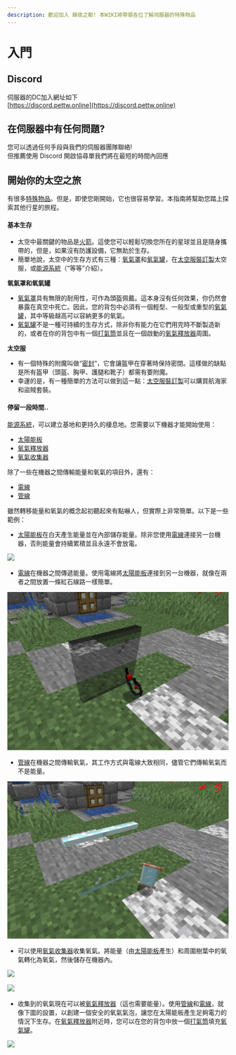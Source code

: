 ```yaml
---
description: 歡迎加入 棘夜之都! 本WIKI將帶領各位了解伺服器的特殊物品
---
```


# 入門

## Discord

伺服器的DC加入網址如下\
[https://discord.pettw.online](https://discord.pettw.online)

## 在伺服器中有任何問題?

您可以透過任何手段與我們的伺服器團隊聯絡!\
但推薦使用 Discord 開啟協尋單我們將在最短的時間內回應

## 開始你的太空之旅

有很多[特殊物品](space/itemlist.md)。但是，即使您剛開始，它也很容易學習。本指南將幫助您踏上探索其他行星的旅程。

#### 基本生存

* 太空中最關鍵的物品是[火箭](item-1/rocket.md)。這使您可以輕鬆切換您所在的星球並且是隨身攜帶的，但是，如果沒有防護設備，它無助於生存。
* 簡單地說，太空中的生存方式有三種：[氧氣罩](item-1/oxygen-mask.md)和[氧氣罐](item-1/oxygen-tank.md)，在[太空服裝訂製](item-1/suit-fabricator.md)太空服，或[能源系統](space/energy-systems.md)（“等等”介紹）。

**氧氣罩和氧氣罐**

* [氧氣罩](item-1/oxygen-mask.md)具有無限的耐用性，可作為頭盔佩戴。這本身沒有任何效果，你仍然會暴露在真空中死亡。因此，您的背包中必須有一個輕型、一般型或重型的[氧氣罐](item-1/oxygen-tank.md)，其中等級越高可以容納更多的氧氣。
* [氧氣罐](item-1/oxygen-tank.md)不是一種可持續的生存方式，除非你有能力在它們用完時不斷製造新的，或者在你的背包中有一個[打氣筒](item-1/oxygen-refiller.md)並且在一個啟動的[氧氣釋放器](item-1/Oxygen-Bubble-Distributor.md)周圍。

**太空服**

* 有一個特殊的附魔叫做“[密封](te-shu-fu-mo/airtight.md)”，它會讓盔甲在穿著時保持密閉。這樣做的缺點是所有盔甲（頭盔、胸甲、護腿和靴子）都需有要附魔。
* 幸運的是，有一種簡單的方法可以做到這一點：[太空服裝訂製](item-1/suit-fabricator.md)可以購買航海家和盜賊套裝。

#### 停留一段時間..

[能源系統](space/energy-systems.md)，可以建立基地和更持久的棲息地。您需要以下機器才能開始使用：

* [太陽能板](item-1/Solar-Panel.md)
* [氧氣釋放器](item-1/Oxygen-Bubble-Distributor.md)
* [氧氣收集器](item-1/Oxygen-Collector.md)

除了一些在機器之間傳輸能量和氧氣的項目外，還有：

* [電線](item-1/Wire.md)
* [管線](item-1/Pipe.md)

雖然轉移能量和氧氣的概念起初聽起來有點嚇人，但實際上非常簡單。以下是一些範例：

* [太陽能板](item-1/Solar-Panel.md)在白天產生能量並在內部儲存能量。除非您使用[電線](item-1/Wire.md)連接另一台機器，否則能量會持續累積並且永遠不會放電。

![](https://camo.githubusercontent.com/06f0c8a2404aa8fcecdcb59258422d9bf12efbd5ab13e0e32686b71bf66bbb4c/68747470733a2f2f692e696d6775722e636f6d2f4654567265574f2e706e67)

* [電線](item-1/Wire.md)在機器之間傳遞能量。使用電線將[太陽能板](item-1/Solar-Panel.md)連接到另一台機器，就像在兩者之間放置一條紅石線路一樣簡單。

![](<.gitbook/assets/image (1).png>)



* [管線](item-1/Pipe.md)在機器之間傳輸氧氣，其工作方式與電線大致相同，儘管它們傳輸氧氣而不是能量。

![](<.gitbook/assets/image (2).png>)



* 可以使用[氧氣收集器](item-1/Oxygen-Collector.md)收集氧氣。將能量（由[太陽能板](item-1/Solar-Panel.md)產生）和周圍樹葉中的氧氣轉化為氧氣，然後儲存在機器內。

![](https://camo.githubusercontent.com/58e54fe244fad55491be59f257d6598158d50d7d56255fc154f34e26e7d3c370/68747470733a2f2f692e696d6775722e636f6d2f4a5a527a7365472e706e67)

![](https://camo.githubusercontent.com/1f0820413d0a557b590ae47be9e003d4a4eae964e659b9a06115811f6cf8c79a/68747470733a2f2f692e696d6775722e636f6d2f6c3042456d49512e706e67)

* 收集到的氧氣現在可以被[氧氣釋放器](item-1/Oxygen-Bubble-Distributor.md)（這也需要能量）。使用[管線](item-1/Pipe.md)和[電線](item-1/Wire.md)，就像下圖的設置，以創建一個安全的氧氣氣泡，讓您在太陽能板產生足夠電力的情況下生存。在[氧氣釋放器](item-1/Oxygen-Bubble-Distributor.md)附近時，您可以在您的背包中放一個[打氣筒](item-1/oxygen-refiller.md)填充[氧氣罐](item-1/oxygen-tank.md)。

![](https://camo.githubusercontent.com/f4ada4942ec00449fdcc3db5cb284edc474a5a3d36fc041075768d110050cd84/68747470733a2f2f692e696d6775722e636f6d2f5a364e63347a532e706e67)

#### &#x20;

